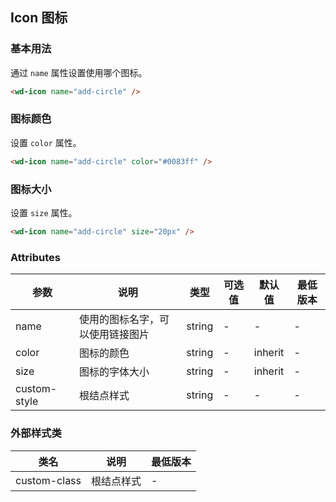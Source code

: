 ## Icon 图标



### 基本用法

通过 `name` 属性设置使用哪个图标。

```html
<wd-icon name="add-circle" />
```

### 图标颜色

设置 `color` 属性。

```html
<wd-icon name="add-circle" color="#0083ff" />
```

### 图标大小

设置 `size` 属性。

```html
<wd-icon name="add-circle" size="20px" />
```

### Attributes
| 参数 | 说明 | 类型 | 可选值 | 默认值 | 最低版本 |
|-----|------|-----|-------|-------|---------|
| name | 使用的图标名字，可以使用链接图片 |	string | - | - | - |
| color	| 图标的颜色 | string |	- |	inherit | - |
| size | 图标的字体大小 | string | - | inherit | - |
| custom-style | 根结点样式 | string | - | - | - |

### 外部样式类

| 类名 | 说明 | 最低版本 |
|-----|------|--------|
| custom-class | 根结点样式 | - |
